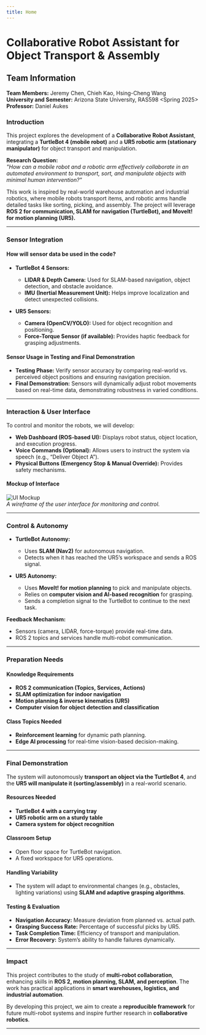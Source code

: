 ```yaml
---
title: Home
---
```


# Collaborative Robot Assistant for Object Transport & Assembly

## **Team Information**
**Team Members:** Jeremy Chen, Chieh Kao, Hsing-Cheng Wang<br>
**University and Semester:** Arizona State University, RAS598 <Spring 2025><br>
**Professor:** Daniel Aukes


### **Introduction**
This project explores the development of a **Collaborative Robot Assistant**, integrating a **TurtleBot 4 (mobile robot)** and a **UR5 robotic arm (stationary manipulator)** for object transport and manipulation.  

**Research Question:**  
*"How can a mobile robot and a robotic arm effectively collaborate in an automated environment to transport, sort, and manipulate objects with minimal human intervention?"*  

This work is inspired by real-world warehouse automation and industrial robotics, where mobile robots transport items, and robotic arms handle detailed tasks like sorting, picking, and assembly. The project will leverage **ROS 2 for communication, SLAM for navigation (TurtleBot), and MoveIt! for motion planning (UR5).**  

---

### **Sensor Integration**
#### **How will sensor data be used in the code?**
- **TurtleBot 4 Sensors:**
  - **LIDAR & Depth Camera:** Used for SLAM-based navigation, object detection, and obstacle avoidance.
  - **IMU (Inertial Measurement Unit):** Helps improve localization and detect unexpected collisions.

- **UR5 Sensors:**
  - **Camera (OpenCV/YOLO):** Used for object recognition and positioning.
  - **Force-Torque Sensor (if available):** Provides haptic feedback for grasping adjustments.

#### **Sensor Usage in Testing and Final Demonstration**
- **Testing Phase:** Verify sensor accuracy by comparing real-world vs. perceived object positions and ensuring navigation precision.
- **Final Demonstration:** Sensors will dynamically adjust robot movements based on real-time data, demonstrating robustness in varied conditions.

---

### **Interaction & User Interface**
To control and monitor the robots, we will develop:  
- **Web Dashboard (ROS-based UI):** Displays robot status, object location, and execution progress.  
- **Voice Commands (Optional):** Allows users to instruct the system via speech (e.g., “Deliver Object A”).  
- **Physical Buttons (Emergency Stop & Manual Override):** Provides safety mechanisms.  

#### **Mockup of Interface**
![UI Mockup](path/to/ui-mockup.png)  
*A wireframe of the user interface for monitoring and control.*

---

### **Control & Autonomy**
- **TurtleBot Autonomy:**
  - Uses **SLAM (Nav2)** for autonomous navigation.
  - Detects when it has reached the UR5’s workspace and sends a ROS signal.

- **UR5 Autonomy:**
  - Uses **MoveIt! for motion planning** to pick and manipulate objects.
  - Relies on **computer vision and AI-based recognition** for grasping.
  - Sends a completion signal to the TurtleBot to continue to the next task.

**Feedback Mechanism:**  
- Sensors (camera, LIDAR, force-torque) provide real-time data.
- ROS 2 topics and services handle multi-robot communication.

---

### **Preparation Needs**
#### **Knowledge Requirements**
- **ROS 2 communication (Topics, Services, Actions)**
- **SLAM optimization for indoor navigation**
- **Motion planning & inverse kinematics (UR5)**
- **Computer vision for object detection and classification**

#### **Class Topics Needed**
- **Reinforcement learning** for dynamic path planning.
- **Edge AI processing** for real-time vision-based decision-making.

---

### **Final Demonstration**
The system will autonomously **transport an object via the TurtleBot 4**, and the **UR5 will manipulate it (sorting/assembly)** in a real-world scenario.

#### **Resources Needed**
- **TurtleBot 4 with a carrying tray**
- **UR5 robotic arm on a sturdy table**
- **Camera system for object recognition**

#### **Classroom Setup**
- Open floor space for TurtleBot navigation.
- A fixed workspace for UR5 operations.

#### **Handling Variability**
- The system will adapt to environmental changes (e.g., obstacles, lighting variations) using **SLAM and adaptive grasping algorithms**.

#### **Testing & Evaluation**
- **Navigation Accuracy:** Measure deviation from planned vs. actual path.
- **Grasping Success Rate:** Percentage of successful picks by UR5.
- **Task Completion Time:** Efficiency of transport and manipulation.
- **Error Recovery:** System’s ability to handle failures dynamically.

---

### **Impact**
This project contributes to the study of **multi-robot collaboration**, enhancing skills in **ROS 2, motion planning, SLAM, and perception**. The work has practical applications in **smart warehouses, logistics, and industrial automation**.  

By developing this project, we aim to create a **reproducible framework** for future multi-robot systems and inspire further research in **collaborative robotics**.

---
